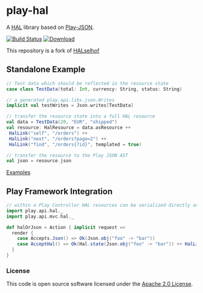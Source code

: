 # play-hal

A [HAL](http://tools.ietf.org/html/draft-kelly-json-hal) library based on [Play-JSON](https://www.playframework.com/documentation/2.3.x/ScalaJson). 

[![Build Status](https://travis-ci.org/hmrc/play-hal.svg?branch=master)](https://travis-ci.org/hmrc/play-hal) [ ![Download](https://api.bintray.com/packages/hmrc/releases/play-hal/images/download.svg) ](https://bintray.com/hmrc/releases/play-hal/_latestVersion)

This repository is a fork of [HALselhof](https://github.com/tobnee/HALselhof)


## Standalone Example
```scala
// Test data which should be reflected in the resource state
case class TestData(total: Int, currency: String, status: String)

// a generated play.api.libs.json.Writes
implicit val testWrites = Json.writes[TestData]

// transfer the resource state into a full HAL resource
val data = TestData(20, "EUR", "shipped")
val resource: HalResource = data.asResource ++
 HalLink("self", "/orders") ++
 HalLink("next", "/orders?page=2") ++
 HalLink("find", "/orders{?id}", templated = true)

// transfer the resource to the Play JSON AST
val json = resource.json
```
[Examples](https://github.com/tobnee/HALselhof/blob/master/src/test/scala/play/api/hal/TestHalConstruction.scala)

## Play Framework Integration
```scala
// within a Play Controller HAL resources can be serialized directly and are supported within content negotiation
import play.api.hal._
import play.api.mvc.hal._

def halOrJson = Action { implicit request =>
  render {
    case Accepts.Json() => Ok(Json.obj("foo" -> "bar"))
    case AcceptHal() => Ok(Hal.state(Json.obj("foo" -> "bar")) ++ HalLink("self", "/foo"))
  }
}
```

### License

This code is open source software licensed under the [Apache 2.0 License]("http://www.apache.org/licenses/LICENSE-2.0.html").